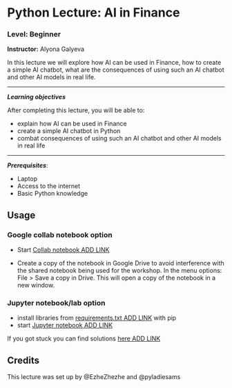 # Python Lecture: AI in Finance
### Level: Beginner
**Instructor:** Alyona Galyeva

In this lecture we will explore how AI can be used in Finance, how to create a simple AI chatbot, what are the consequences of using such an AI chatbot and other AI models in real life.


---


***Learning objectives***

After completing this lecture, you will be able to:

* explain how AI can be used in Finance
* create a simple AI chatbot in Python
* combat consequences of using such an AI chatbot and other AI models in real life


---


***Prerequisites***:
* Laptop
* Access to the internet
* Basic Python knowledge

## Usage

### Google collab notebook option

* Start [Collab notebook ADD LINK]()

* Create a copy of the notebook in Google Drive to avoid interference with the shared notebook being used for the workshop. In the menu options: File > Save a copy in Drive. This will open a copy of the notebook in a new window.

### Jupyter notebook/lab option

* install libraries from [requirements.txt ADD LINK](requirements.txt) with pip
* start [Jupyter notebook ADD LINK]()

If you got stuck you can find solutions [here ADD LINK]()

## Credits
This lecture was set up by @EzheZhezhe and @pyladiesams
